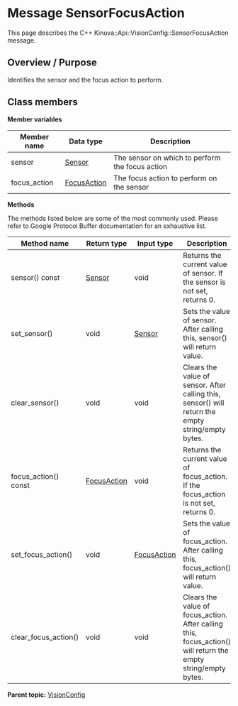 # Message SensorFocusAction

This page describes the C++ Kinova::Api::VisionConfig::SensorFocusAction message.

## Overview / Purpose

Identifies the sensor and the focus action to perform.

## Class members

 **Member variables** 

|Member name|Data type|Description|
|-----------|---------|-----------|
|sensor| [Sensor](enm_VisionConfig_Sensor.md#)|The sensor on which to perform the focus action|
|focus\_action| [FocusAction](enm_VisionConfig_FocusAction.md#)|The focus action to perform on the sensor|

 **Methods** 

The methods listed below are some of the most commonly used. Please refer to Google Protocol Buffer documentation for an exhaustive list.

|Method name|Return type|Input type|Description|
|-----------|-----------|----------|-----------|
|sensor\(\) const| [Sensor](enm_VisionConfig_Sensor.md#)|void|Returns the current value of sensor. If the sensor is not set, returns 0.|
|set\_sensor\(\)|void| [Sensor](enm_VisionConfig_Sensor.md#)|Sets the value of sensor. After calling this, sensor\(\) will return value.|
|clear\_sensor\(\)|void|void|Clears the value of sensor. After calling this, sensor\(\) will return the empty string/empty bytes.|
|focus\_action\(\) const| [FocusAction](enm_VisionConfig_FocusAction.md#)|void|Returns the current value of focus\_action. If the focus\_action is not set, returns 0.|
|set\_focus\_action\(\)|void| [FocusAction](enm_VisionConfig_FocusAction.md#)|Sets the value of focus\_action. After calling this, focus\_action\(\) will return value.|
|clear\_focus\_action\(\)|void|void|Clears the value of focus\_action. After calling this, focus\_action\(\) will return the empty string/empty bytes.|

**Parent topic:** [VisionConfig](../references/summary_VisionConfig.md)

